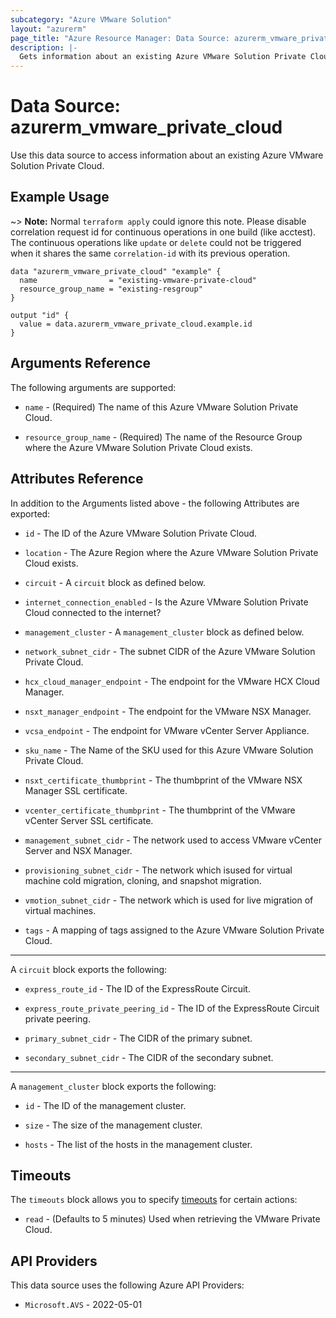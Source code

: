 ```yaml
---
subcategory: "Azure VMware Solution"
layout: "azurerm"
page_title: "Azure Resource Manager: Data Source: azurerm_vmware_private_cloud"
description: |-
  Gets information about an existing Azure VMware Solution Private Cloud.
---
```


# Data Source: azurerm_vmware_private_cloud

Use this data source to access information about an existing Azure VMware Solution Private Cloud.

## Example Usage

~> **Note:** Normal `terraform apply` could ignore this note. Please disable correlation request id for continuous operations in one build (like acctest). The continuous operations like `update` or `delete` could not be triggered when it shares the same `correlation-id` with its previous operation.

```hcl
data "azurerm_vmware_private_cloud" "example" {
  name                = "existing-vmware-private-cloud"
  resource_group_name = "existing-resgroup"
}

output "id" {
  value = data.azurerm_vmware_private_cloud.example.id
}
```

## Arguments Reference

The following arguments are supported:

* `name` - (Required) The name of this Azure VMware Solution Private Cloud.

* `resource_group_name` - (Required) The name of the Resource Group where the Azure VMware Solution Private Cloud exists.

## Attributes Reference

In addition to the Arguments listed above - the following Attributes are exported:

* `id` - The ID of the Azure VMware Solution Private Cloud.

* `location` - The Azure Region where the Azure VMware Solution Private Cloud exists.

* `circuit` - A `circuit` block as defined below.

* `internet_connection_enabled` - Is the Azure VMware Solution Private Cloud connected to the internet?

* `management_cluster` - A `management_cluster` block as defined below.

* `network_subnet_cidr` - The subnet CIDR of the Azure VMware Solution Private Cloud.

* `hcx_cloud_manager_endpoint` - The endpoint for the VMware HCX Cloud Manager.

* `nsxt_manager_endpoint` - The endpoint for the VMware NSX Manager.

* `vcsa_endpoint` - The endpoint for VMware vCenter Server Appliance.

* `sku_name` - The Name of the SKU used for this Azure VMware Solution Private Cloud.

* `nsxt_certificate_thumbprint` - The thumbprint of the VMware NSX Manager SSL certificate.

* `vcenter_certificate_thumbprint` - The thumbprint of the VMware vCenter Server SSL certificate.

* `management_subnet_cidr` - The network used to access VMware vCenter Server and NSX Manager.

* `provisioning_subnet_cidr` - The network which isused for virtual machine cold migration, cloning, and snapshot migration.

* `vmotion_subnet_cidr` - The network which is used for live migration of virtual machines.

* `tags` - A mapping of tags assigned to the Azure VMware Solution Private Cloud.

---

A `circuit` block exports the following:

* `express_route_id` - The ID of the ExpressRoute Circuit.

* `express_route_private_peering_id` - The ID of the ExpressRoute Circuit private peering.

* `primary_subnet_cidr` - The CIDR of the primary subnet.

* `secondary_subnet_cidr` - The CIDR of the secondary subnet.

---

A `management_cluster` block exports the following:

* `id` - The ID of the management cluster.

* `size` - The size of the management cluster.

* `hosts` - The list of the hosts in the management cluster.

## Timeouts

The `timeouts` block allows you to specify [timeouts](https://www.terraform.io/language/resources/syntax#operation-timeouts) for certain actions:

* `read` - (Defaults to 5 minutes) Used when retrieving the VMware Private Cloud.

## API Providers
<!-- This section is generated, changes will be overwritten -->
This data source uses the following Azure API Providers:

* `Microsoft.AVS` - 2022-05-01
